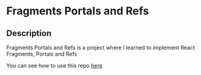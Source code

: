 # Fragments Portals and Refs

## Description

Fragments Portals and Refs is a project where I learned to implement React Fragments, Portals and Refs

You can see how to use this repo [here](https://github.com/oimoralest/react/tree/main#fragments_portals_and_refs)
